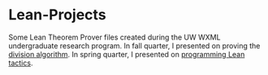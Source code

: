 # Lean-Projects

Some Lean Theorem Prover files created during the UW WXML undergraduate research program. In fall quarter, I presented on proving the [division algorithm](https://github.com/zacharybanken/Lean-Projects/blob/main/src/div_alg2.lean). In spring quarter, I presented on [programming Lean tactics](https://github.com/zacharybanken/Lean-Projects/blob/main/WXML%20Poster%20Sp%2023.pdf).
